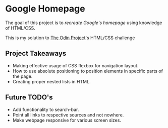 # Google Homepage

The goal of this project is to _recreate Google's homepage_ using knowledge of HTML/CSS.

This is my solution to [The Odin Project](https://www.theodinproject.com/home)'s HTML/CSS challenge


## Project Takeaways

- Making effective usage of CSS flexbox for navigation layout.
- How to use absolute positioning to position elements in specific parts of the page.
- Creating proper nested lists in HTML.

## Future TODO's

- Add functionality to search-bar.
- Point all links to respective sources and not nowhere.
- Make webpage responsive for various screen sizes.
